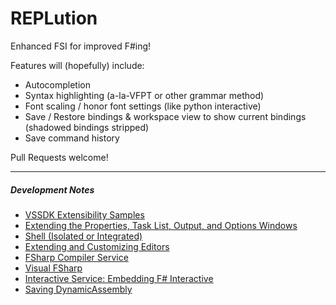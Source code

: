 # REPLution
Enhanced FSI for improved F#ing!

Features will (hopefully) include:
* Autocompletion
* Syntax highlighting (a-la-VFPT or other grammar method)
* Font scaling / honor font settings (like python interactive)
* Save / Restore bindings & workspace view to show current bindings (shadowed bindings stripped)
* Save command history

Pull Requests welcome!


---

##### Development Notes #####
* [VSSDK Extensibility Samples](https://github.com/Microsoft/VSSDK-Extensibility-Samples)
* [Extending the Properties, Task List, Output, and Options Windows](https://msdn.microsoft.com/en-us/library/cc138529.aspx?f=255&MSPPError=-2147217396)
* [Shell (Isolated or Integrated)](https://msdn.microsoft.com/en-us/library/bb685612.aspx)
* [Extending and Customizing Editors](https://msdn.microsoft.com/en-us/library/dd885118.aspx)
* [FSharp Compiler Service](https://github.com/fsharp/FSharp.Compiler.Service/blob/master/src/fsharp/fsi/fsi.fs#L2435-2435)
* [Visual FSharp](https://github.com/Microsoft/visualfsharp/blob/master/src/fsharp/fsi/fsi.fs)
* [Interactive Service: Embedding F# Interactive](https://fsharp.github.io/FSharp.Compiler.Service/interactive.html)
* [Saving DynamicAssembly](https://github.com/fsharp/FSharp.Compiler.Service/pull/365)
